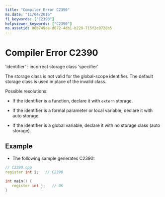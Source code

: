 ```yaml
---
title: "Compiler Error C2390"
ms.date: "11/04/2016"
f1_keywords: ["C2390"]
helpviewer_keywords: ["C2390"]
ms.assetid: 06b749ee-d072-4db1-b229-715f2c0728b5
---
```

# Compiler Error C2390

'identifier' : incorrect storage class 'specifier'

The storage class is not valid for the global-scope identifier. The default storage class is used in place of the invalid class.

Possible resolutions:

- If the identifier is a function, declare it with `extern` storage.

- If the identifier is a formal parameter or local variable, declare it with auto storage.

- If the identifier is a global variable, declare it with no storage class (auto storage).

## Example

- The following sample generates C2390:

```cpp
// C2390.cpp
register int i;   // C2390

int main() {
   register int j;   // OK
}
```
